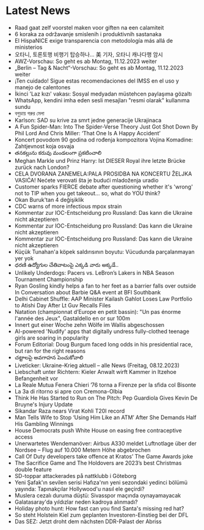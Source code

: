 # Latest News
-  Raad gaat zelf voorstel maken voor giften na een calamiteit
-  6 koraka za održavanje smislenih i produktivnih sastanaka
-  El HispaNICE exige transparencia con metodología más allá de ministerios
-  오타니, 토론토행 비행기 탑승하나… 美 기자, 오타니 캐나다행 암시
-  AWZ-Vorschau: So geht es ab Montag, 11.12.2023 weiter
-  „Berlin – Tag & Nacht“-Vorschau: So geht es ab Montag, 11.12.2023 weiter
-  ¡Ten cuidado! Sigue estas recomendaciones del IMSS en el uso y manejo de calentones
-  İkinci 'Laz kızı' vakası: Sosyal medyadan müstehcen paylaşıma gözaltı
-  WhatsApp, kendini imha eden sesli mesajları "resmi olarak" kullanıma sundu
-  বগুড়ায় গরুর মেলা
-  Karlson: SAD su krive za smrt jedne generacije Ukrajinaca
-  A Fun Spider-Man: Into The Spider-Verse Theory Just Got Shot Down By Phil Lord And Chris Miller: ‘That One Is A Happy Accident’
-  Koncert povodom 90 godina od rođenja kompozitora Vojina Komadine: Zahtjevnost koja osvaja
-  తనకల్లును కరువు మండలంగా ప్రకటించాలి
-  Meghan Markle und Prinz Harry: Ist DIESER Royal ihre letzte Brücke zurück nach London?
-  CELA DVORANA ZANEMELA:PALA PROSIDBA NA KONCERTU ŽELJKA VASIĆA! Nećete verovati šta je budući mladoženja uradio
-  Customer sparks FIERCE debate after questioning whether it's 'wrong' not to TIP when you get takeout... so, what do YOU think?
-  Okan Buruk'tan 4 değişiklik
-  CDC warns of more infectious mpox strain
-  Kommentar zur IOC-Entscheidung pro Russland: Das kann die Ukraine nicht akzeptieren
-  Kommentar zur IOC-Entscheidung pro Russland: Das kann die Ukraine nicht akzeptieren
-  Kommentar zur IOC-Entscheidung pro Russland: Das kann die Ukraine nicht akzeptieren
-  Küçük Tunahan'a köpek saldırısının boyutu: Vücudunda parçalanmayan yer yok
-  ధరణి ఉద్యోగుల చేతివాటంపై ఎక్కడి వారు అక్కడే..
-  Unlikely Underdogs: Pacers vs. LeBron’s Lakers in NBA Season Tournament Championship
-  Ryan Gosling kindly helps a fan to her feet as a barrier falls over outside In Conversation about Barbie Q&A event at BFI Southbank
-  Delhi Cabinet Shuffle: AAP Minister Kailash Gahlot Loses Law Portfolio to Atishi Day After Lt Guv Recalls Files
-  Natation (championnat d’Europe en petit bassin): "Un pas énorme l'année des Jeux", Gastaldello en or sur 100m
-  Innert gut einer Woche zehn Wölfe im Wallis abgeschossen
-  AI-powered 'Nudify' apps that digitally undress fully-clothed teenage girls are soaring in popularity
-  Forum Editorial: Doug Burgum faced long odds in his presidential race, but ran for the right reasons
-  చట్టాలపై అవగాహన పెంచుకోవాలి
-  Liveticker: Ukraine-Krieg aktuell – alle News (Freitag, 08.12.2023)
-  Liebschaft unter Richtern: Kieler Anwalt wirft Kammer in Itzehoe Befangenheit vor
-  La Reale Mutua Fenera Chieri ’76 torna a Firenze per la sfida col Bisonte
-  La 3a di ritorno si apre con Cremona-Olbia
-  Think He Has Started to Run on The Pitch: Pep Guardiola Gives Kevin De Bruyne's Injury Update
-  Sikandar Raza nears Virat Kohli T20I record
-  Man Tells Wife to Stop ‘Using Him Like an ATM’ After She Demands Half His Gambling Winnings
-  House Democrats push White House on easing free contraceptive access
-  Unerwartetes Wendemanöver: Airbus A330 meldet Luftnotlage über der Nordsee – Flug auf 10.000 Metern Höhe abgebrochen
-  Call Of Duty developers take offence at Kratos’ The Game Awards joke
-  The Sacrifice Game and The Holdovers are 2023’s best Christmas double feature
-  SD-toppar attackerades på nattklubb i Göteborg
-  Yeni Şafak'ın sevilen serisi Hafıza'nın yeni sezondaki yedinci bölümü yayında: Tapınakçılar Hollywood'u nasıl ele geçirdi?
-  Muslera cezalı duruma düştü: Sivasspor maçında oynayamayacak
-  Galatasaray'da yıldızlar neden kadroya alınmadı?
-  Holiday photo hunt: How fast can you find Santa's missing red hat?
-  So steht Holstein Kiel zum geplanten Investoren-Einstieg bei der DFL
-  Das SEZ: Jetzt droht dem nächsten DDR-Palast der Abriss

